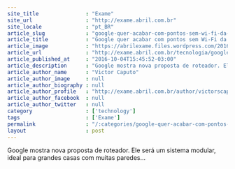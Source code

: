 ```yaml
---
site_title               : "Exame"
site_url                 : "http://exame.abril.com.br"
site_locale              : "pt_BR"
article_slug             : "google-quer-acabar-com-pontos-sem-wi-fi-da-sua-casa"
article_title            : "Google quer acabar com pontos sem Wi-Fi da sua casa"
article_image            : "https://abrilexame.files.wordpress.com/2016/10/size_960_16_9_google-wifi1.jpg?quality=70&strip=all&w=960"
article_url              : "http://exame.abril.com.br/tecnologia/google-quer-acabar-com-pontos-sem-internet-da-sua-casa-2/"
article_published_at     : "2016-10-04T15:45:52-03:00"
article_description      : "Google mostra nova proposta de roteador. Ele será um sistema modular, ideal para grandes casas com muitas paredes..."
article_author_name      : "Victor Caputo"
article_author_image     : null
article_author_biography : null
article_author_profile   : "http://exame.abril.com.br/author/victorscaputo/"
article_author_facebook  : null
article_author_twitter   : null
category                 : ['technology']
tags                     : ['Exame']
permalink                : "/:categories/google-quer-acabar-com-pontos-sem-wi-fi-da-sua-casa/"
layout                   : post
---
```


Google mostra nova proposta de roteador. Ele será um sistema modular, ideal para grandes casas com muitas paredes...
